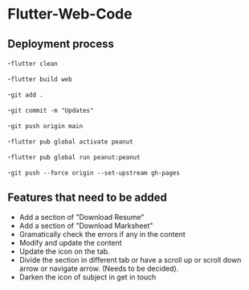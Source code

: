 # Flutter-Web-Code

## Deployment process

-`flutter clean`

-`flutter build web`

-`git add .`

-`git commit -m "Updates"`

-`git push origin main`

-`flutter pub global activate peanut`

-`flutter pub global run peanut:peanut`

-`git push --force origin --set-upstream gh-pages`

## Features that need to be added

- Add a section of "Download Resume"
- Add a section of "Download Marksheet"
- Gramatically check the errors if any in the content
- Modify and update the content
- Update the icon on the tab.
- Divide the section in different tab or have a scroll up or scroll down arrow or navigate arrow. (Needs to be decided).
- Darken the icon of subject in get in touch
